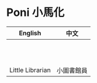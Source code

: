 # Poni 小馬化

| English          | 中文       |
| ---------------- | ---------- |
|                  |            |
|                  |            |
|                  |            |
|                  |            |
|                  |            |
|                  |            |
|                  |            |
|                  |            |
|                  |            |
|                  |            |
|                  |            |
| Little Librarian | 小圖書館員 |

